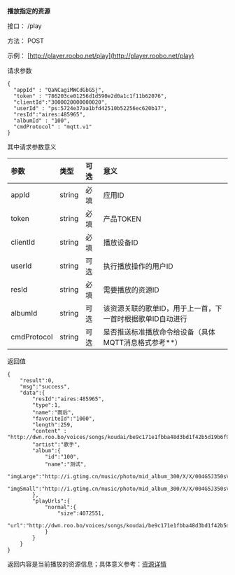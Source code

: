 **播放指定的资源**

接口： /play

方法： POST

示例： [http://player.roobo.net/play](http://player.roobo.net/play)

请求参数

```
{
  "appId" : "QaNCagiMWCdGbGSj",
  "token" : "786203ce01256d1d590e2d0a1c1f11b62076",
  "clientId":"3000020000000020",
  "userId" : "ps:5724e37aa1bfd42510b52256ec620b17",
  "resId":"aires:485965",
  "albumId" : "100",
  "cmdProtocol" : "mqtt.v1"
}
```

其中请求参数意义

| 参数 | 类型 | 可选 | 意义 |
| :--- | :--- | :--- | :--- |
| appId | string | 必填 | 应用ID |
| token | string | 必填 | 产品TOKEN |
| clientId | string | 必填 | 播放设备ID |
| userId | string | 可选 | 执行播放操作的用户ID |
| resId | string | 必填 | 需要播放的资源ID |
| albumId | string | 可选 | 该资源关联的歌单ID，用于上一首，下一首时根据歌单ID自动进行 |
| cmdProtocol | string | 可选 | 是否推送标准播放命令给设备（具体MQTT消息格式参考\*\*） |

返回值

```
{
    "result":0,
    "msg":"success",
    "data":{
        "resId":"aires:485965",
        "type":1,
        "name":"雨后",
        "favoriteId":"1000",
        "length":259,
        "content" : "http://dwn.roo.bo/voices/songs/koudai/be9c171e1fbba48d3bd1f42b5d19b6f9.mp3",
        "artist":"歌手",
        "album":{
            "id":"100",
            "name":"测试",
            "imgLarge":"http://i.gtimg.cn/music/photo/mid_album_300/X/X/004G5J350sVsXX.jpg",
            "imgSmall":"http://i.gtimg.cn/music/photo/mid_album_300/X/X/004G5J350sVsXX.jpg"
        },
        "playUrls":{
            "normal":{
                "size":4072551,
                "url":"http://dwn.roo.bo/voices/songs/koudai/be9c171e1fbba48d3bd1f42b5d19b6f9.mp3"
            }
        }
    }
}
```

返回内容是当前播放的资源信息；具体意义参考：[资源详情](/cms/mo-kuai-lie-biao.md)

